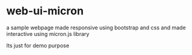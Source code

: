 # web-ui-micron
a sample webpage made responsive using bootstrap and css and made interactive using micron.js library

Its just for demo purpose

